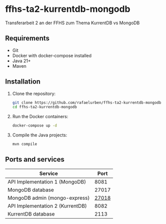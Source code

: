 # ffhs-ta2-kurrentdb-mongodb

Transferarbeit 2 an der FFHS zum Thema KurrentDB vs MongoDB

## Requirements

- Git
- Docker with docker-compose installed
- Java 21+
- Maven

## Installation

1. Clone the repository:
    ```bash
    git clone https://github.com/rafaelurben/ffhs-ta2-kurrentdb-mongodb.git
    cd ffhs-ta2-kurrentdb-mongodb
    ```
2. Run the Docker containers:
    ```bash
    docker-compose up -d
    ```
3. Compile the Java projects:
    ```bash
    mvn compile
    ```

## Ports and services

| Service                          | Port                            |
|----------------------------------|---------------------------------|
| API Implementation 1 (MongoDB)   | 8081                            |
| MongoDB database                 | 27017                           |
| MongoDB admin (mongo-express)    | [27018](http://localhost:27018) |
| API Implementation 2 (KurrentDB) | 8082                            |
| KurrentDB database               | 2113                            |
